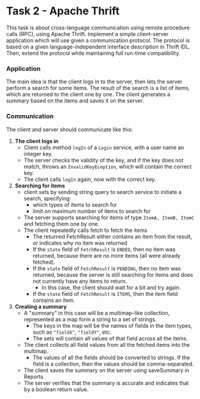 # Task 2 - Apache Thrift

This task is about cross-language communication using remote procedure calls (RPC), using Apache Thrift. 
Implement a simple client-server application which will use given a communication protocol. 
The protocol is based on a given language-independent interface description in Thrift IDL. 
Then, extend the protocol while maintaining full run-time compatibility.

### Application
The main idea is that the client logs in to the server, then lets the server perform a search for some items. 
The result of the search is a list of items, which are returned to the client one by one. 
The client generates a summary based on the items and saves it on the server.

### Communication
The client and server should communicate like this:
1. <b>The client logs in</b>
   * Client calls method `logIn` of a `Login` service, with a user name an integer key. 
   * The server checks the validity of the key, and if the key does not match, throws an `InvalidKeyEception`, which will contain the correct key.
   * The client calls `logIn` again, now with the correct key.
2. <b>Searching for items</b>
    * client sets by sending string query to search service to initiate a search, specifying:
      * which types of items to search for
      * limit on maximum number of items to search for
    * The server supports searching for items of type `ItemA, ItemB, ItemC` and fetching them one by one.
    * The client repeatedly calls fetch to fetch the items
      * The returned FetchResult either contains an item from the result, or indicates why no item was returned
      * If the `state` field of `FetchResult` is `ENDED`, then no item was returned, because there are no more items (all were already fetched).
      * If the `state` field of `FetchResult` is `PENDING`, then no item was returned, because the server is still searching for items and does not currently have any items to return.
        * In this case, the client should wait for a bit and try again.
      * If the `state` field of `FetchResult` is `ITEMS`, then the item field contains an item.
4. <b>Creating a summary</b>
   * A "summary" in this case will be a multimap-like collection, represented as a map form a string to a set of strings.
     * The keys in the map will be the names of fields in the item types, such as `"fieldX"`, `"fieldY"`, etc.
     * The sets will contain all values of that field across all the items.
   * The client collects all field values from all the fetched items into the multimap.
     * The values of all the fields should be converted to strings. If the field is a collection, then the values should be comma-separated.
   * The client saves the summary on the server using saveSummary in Reports.
   * The server verifies that the summary is accurate and indicates that by a boolean return value. 

